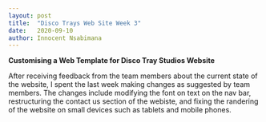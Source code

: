 ```yaml
---
layout: post
title:  "Disco Trays Web Site Week 3"
date:   2020-09-10
author: Innocent Nsabimana
---
```



**Customising a Web Template for Disco Tray Studios Website**

After receiving feedback from the team members about the current state of the website, I spent the last week making changes as suggested by team members. The changes include modifying the font on text on the nav bar, restructuring the contact us section of the webiste, and fixing the randering of the website on small devices such as tablets and mobile phones. 


